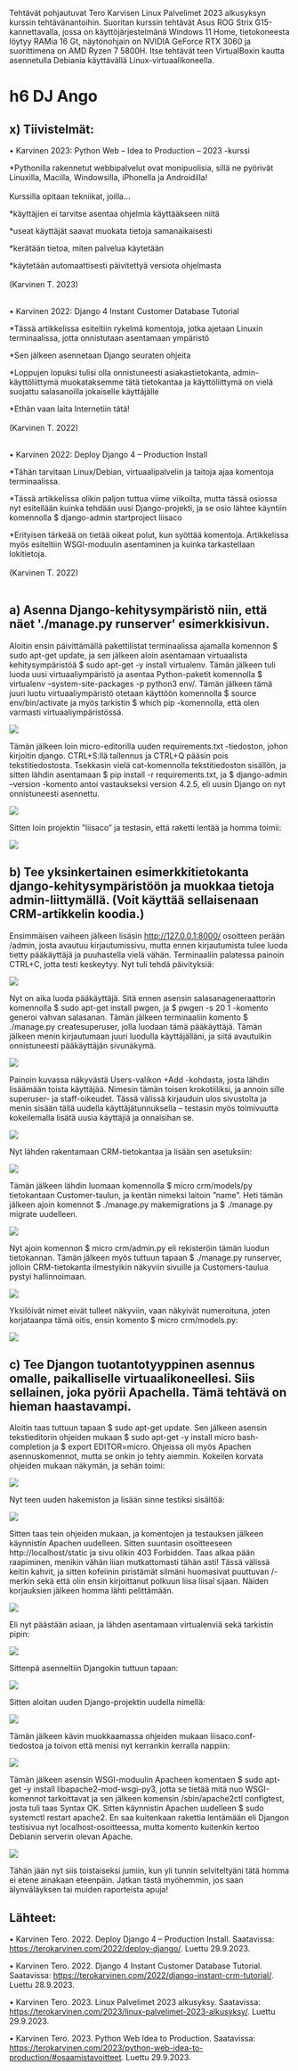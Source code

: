 Tehtävät pohjautuvat Tero Karvisen Linux Palvelimet 2023 alkusyksyn kurssin tehtävänantoihin. Suoritan kurssin tehtävät Asus ROG Strix G15-kannettavalla, jossa on käyttöjärjestelmänä Windows 11 Home, 
tietokoneesta löytyy RAMia 16 Gt, näytönohjain on NVIDIA GeForce RTX 3060 ja suorittimena on AMD Ryzen 7 5800H. Itse tehtävät teen VirtualBoxin kautta asennetulla Debiania käyttävällä Linux-virtuaalikoneella.

# h6 DJ Ango
## x) Tiivistelmät:
•	Karvinen 2023: Python Web – Idea to Production – 2023 -kurssi

*Pythonilla rakennetut webbipalvelut ovat monipuolisia, sillä ne pyörivät Linuxilla, Macilla, Windowsilla, iPhonella ja Androidilla!<br></br>
Kurssilla opitaan tekniikat, joilla…

*käyttäjien ei tarvitse asentaa ohjelmia käyttääkseen niitä

*useat käyttäjät saavat muokata tietoja samanaikaisesti

*kerätään tietoa, miten palvelua käytetään

*käytetään automaattisesti päivitettyä versiota ohjelmasta<br></br>
(Karvinen T. 2023)<br></br>

•	Karvinen 2022: Django 4 Instant Customer Database Tutorial 

*Tässä artikkelissa esiteltiin rykelmä komentoja, jotka ajetaan Linuxin terminaalissa, jotta onnistutaan asentamaan ympäristö

*Sen jälkeen asennetaan Django seuraten ohjeita

*Loppujen lopuksi tulisi olla onnistuneesti asiakastietokanta, admin-käyttöliittymä muokataksemme tätä tietokantaa ja käyttöliittymä on vielä suojattu salasanoilla jokaiselle käyttäjälle

*Ethän vaan laita Internetiin tätä!<br></br>
(Karvinen T. 2022)<br></br>

•	Karvinen 2022: Deploy Django 4 – Production Install

*Tähän tarvitaan Linux/Debian, virtuaalipalvelin ja taitoja ajaa komentoja terminaalissa.

*Tässä artikkelissa olikin paljon tuttua viime viikoilta, mutta tässä osiossa nyt esitellään kuinka tehdään uusi Django-projekti, ja se osio lähtee käyntiin komennolla $ django-admin startproject liisaco

*Erityisen tärkeää on tietää oikeat polut, kun syöttää komentoja. Artikkelissa myös esiteltiin WSGI-moduulin asentaminen ja kuinka tarkastellaan lokitietoja.<br></br>
(Karvinen T. 2022)<br></br>

## a) Asenna Django-kehitysympäristö niin, että näet './manage.py runserver' esimerkkisivun.
Aloitin ensin päivittämällä pakettilistat terminaalissa ajamalla komennon $ sudo apt-get update, ja sen jälkeen aloin asentamaan virtuaalista kehitysympäristöä $ sudo apt-get -y install virtualenv.
Tämän jälkeen tuli luoda uusi virtuaaliympäristö ja asentaa Python-paketit komennolla $ virtualenv –system-site-packages -p python3 env/. Tämän jälkeen tämä juuri luotu virtuaaliympäristö otetaan 
käyttöön komennolla $ source env/bin/activate ja myös tarkistin $ which pip -komennolla, että olen varmasti virtuaaliympäristössä. 

![](https://github.com/LiisaLesonen/linux-palvelimet/blob/main/images/61pip.png)

Tämän jälkeen loin micro-editorilla uuden requirements.txt -tiedoston, johon kirjoitin django. CTRL+S:llä tallennus ja CTRL+Q pääsin pois tekstitiedostosta. 
Tsekkasin vielä cat-komennolla tekstitiedoston sisällön, ja sitten lähdin asentamaan $ pip install -r requirements.txt, ja $ django-admin –version -komento antoi vastaukseksi version 4.2.5, 
eli uusin Django on nyt onnistuneesti asennettu. 

![](https://github.com/LiisaLesonen/linux-palvelimet/blob/main/images/62asennus.png)

Sitten loin projektin ”liisaco” ja testasin, että raketti lentää ja homma toimii: 

![](https://github.com/LiisaLesonen/linux-palvelimet/blob/main/images/63runserver.png)

## b) Tee yksinkertainen esimerkkitietokanta django-kehitysympäristöön ja muokkaa tietoja admin-liittymällä. (Voit käyttää sellaisenaan CRM-artikkelin koodia.)
Ensimmäisen vaiheen jälkeen lisäsin http://127.0.0.1:8000/ osoitteen perään /admin, josta avautuu kirjautumissivu, mutta ennen kirjautumista tulee luoda tietty pääkäyttäjä 
ja puuhastella vielä vähän. Terminaaliin palatessa painoin CTRL+C, jotta testi keskeytyy. Nyt tuli tehdä päivityksiä:

![](https://github.com/LiisaLesonen/linux-palvelimet/blob/main/images/64migrate.png)

Nyt on aika luoda pääkäyttäjä. Sitä ennen asensin salasanageneraattorin komennolla $ sudo apt-get install pwgen, ja $ pwgen -s 20 1 -komento generoi vahvan salasanan.
Tämän jälkeen terminaaliin komento $ ./manage.py createsuperuser, jolla luodaan tämä pääkäyttäjä. Tämän jälkeen menin kirjautumaan juuri luodulla käyttäjälläni, 
ja siitä avautuikin onnistuneesti pääkäyttäjän sivunäkymä.

![](https://github.com/LiisaLesonen/linux-palvelimet/blob/main/images/65p%C3%A4%C3%A4k%C3%A4ytt%C3%A4j%C3%A4.png)

Painoin kuvassa näkyvästä Users-valikon +Add -kohdasta, josta lähdin lisäämään toista käyttäjää. Nimesin tämän toisen krokotiiliksi, ja annoin sille superuser- ja staff-oikeudet. 
Tässä välissä kirjauduin ulos sivustolta ja menin sisään tällä uudella käyttäjätunnuksella – testasin myös toimivuutta kokeilemalla lisätä uusia käyttäjiä ja onnaisihan se.

![](https://github.com/LiisaLesonen/linux-palvelimet/blob/main/images/66kroko.png)

Nyt lähden rakentamaan CRM-tietokantaa ja lisään sen asetuksiin:

![](https://github.com/LiisaLesonen/linux-palvelimet/blob/main/images/67crm.png)

Tämän jälkeen lähdin luomaan komennolla $ micro crm/models/py tietokantaan Customer-taulun, ja kentän nimeksi laitoin ”name”. Heti tämän jälkeen ajoin komennot $ ./manage.py makemigrations ja 
$ ./manage.py migrate uudelleen.

![](https://github.com/LiisaLesonen/linux-palvelimet/blob/main/images/68customer.png)

Nyt ajoin komennon $ micro crm/admin.py eli rekisteröin tämän luodun tietokannan. Tämän jälkeen myös tuttuun tapaan $ ./manage.py runserver, jolloin CRM-tietokanta ilmestyikin näkyviin 
sivuille ja Customers-taulua pystyi hallinnoimaan.

![](https://github.com/LiisaLesonen/linux-palvelimet/blob/main/images/69crmdjango.png)

Yksilöivät nimet eivät tulleet näkyviin, vaan näkyivät numeroituna, joten korjataanpa tämä oitis, ensin komento $ micro crm/models.py:

![](https://github.com/LiisaLesonen/linux-palvelimet/blob/main/images/6crmmuokkaus.png)

## c) Tee Djangon tuotantotyyppinen asennus omalle, paikalliselle virtuaalikoneellesi. Siis sellainen, joka pyörii Apachella. Tämä tehtävä on hieman haastavampi.
Aloitin taas tuttuun tapaan $ sudo apt-get update. Sen jälkeen asensin tekstieditorin ohjeiden mukaan $ sudo apt-get -y install micro bash-completion ja $ export EDITOR=micro. 
Ohjeissa oli myös Apachen asennuskomennot, mutta se onkin jo tehty aiemmin. Kokeilen korvata ohjeiden mukaan näkymän, ja sehän toimi:

![](https://github.com/LiisaLesonen/linux-palvelimet/blob/main/images/cseeyou.png)

Nyt teen uuden hakemiston ja lisään sinne testiksi sisältöä:

![](https://github.com/LiisaLesonen/linux-palvelimet/blob/main/images/ctestisis.png)

Sitten taas tein ohjeiden mukaan, ja komentojen ja testauksen jälkeen käynnistin Apachen uudelleen. Sitten suuntasin osoitteeseen http://localhost/static ja sivu olikin 403 Forbidden. 
Taas alkaa pään raapiminen, menikin vähän liian mutkattomasti tähän asti! Tässä välissä keitin kahvit, ja sitten kofeiinin piristämät silmäni huomasivat puuttuvan /-merkin sekä että olin ensin kirjoittanut
polkuun liisa liisal sijaan. Näiden korjauksien jälkeen homma lähti pelittämään.

![](https://github.com/LiisaLesonen/linux-palvelimet/blob/main/images/ctestisis2.png)

Eli nyt päästään asiaan, ja lähden asentamaan virtualenviä sekä tarkistin pipin:

![](https://github.com/LiisaLesonen/linux-palvelimet/blob/main/images/dasennus.png)

Sittenpä asenneltiin Djangokin tuttuun tapaan: 

![](https://github.com/LiisaLesonen/linux-palvelimet/blob/main/images/dasennus2.png)

Sitten aloitan uuden Django-projektin uudella nimellä:

![](https://github.com/LiisaLesonen/linux-palvelimet/blob/main/images/dauusiprojekti.png)

Tämän jälkeen kävin muokkaamassa ohjeiden mukaan liisaco.conf-tiedostoa ja toivon että menisi nyt kerrankin kerralla nappiin: 

![](https://github.com/LiisaLesonen/linux-palvelimet/blob/main/images/dconffitied.png)

Tämän jälkeen asensin WSGI-moduulin Apacheen komentaen $ sudo apt-get -y install libapache2-mod-wsgi-py3, jotta se tietää mitä nuo WSGI-komennot tarkoittavat ja 
sen jälkeen komensin /sbin/apache2ctl configtest, josta tuli taas Syntax OK. Sitten käynnistin Apachen uudelleen $ sudo systemctl restart apache2. 
En saa kuitenkaan rakettia lentämään eli Djangon testisivua nyt localhost-osoitteessa, mutta komento kuitenkin kertoo Debianin serverin olevan Apache.

![](https://github.com/LiisaLesonen/linux-palvelimet/blob/main/images/dcurlsi.png)

Tähän jään nyt siis toistaiseksi jumiin, kun yli tunnin selviteltyäni tätä homma ei etene ainakaan eteenpäin. Jatkan tästä myöhemmin, jos saan älynväläyksen tai muiden raporteista apuja!

## Lähteet:
•	Karvinen Tero. 2022. Deploy Django 4 – Production Install. Saatavissa: https://terokarvinen.com/2022/deploy-django/. Luettu 29.9.2023.

•	Karvinen Tero. 2022. Django 4 Instant Customer Database Tutorial. Saatavissa: https://terokarvinen.com/2022/django-instant-crm-tutorial/. Luettu 28.9.2023.

•	Karvinen Tero. 2023. Linux Palvelimet 2023 alkusyksy. Saatavissa: https://terokarvinen.com/2023/linux-palvelimet-2023-alkusyksy/. Luettu 29.9.2023.

•	Karvinen Tero. 2023. Python Web Idea to Production. Saatavissa: https://terokarvinen.com/2023/python-web-idea-to-production/#osaamistavoitteet. Luettu 29.9.2023.
